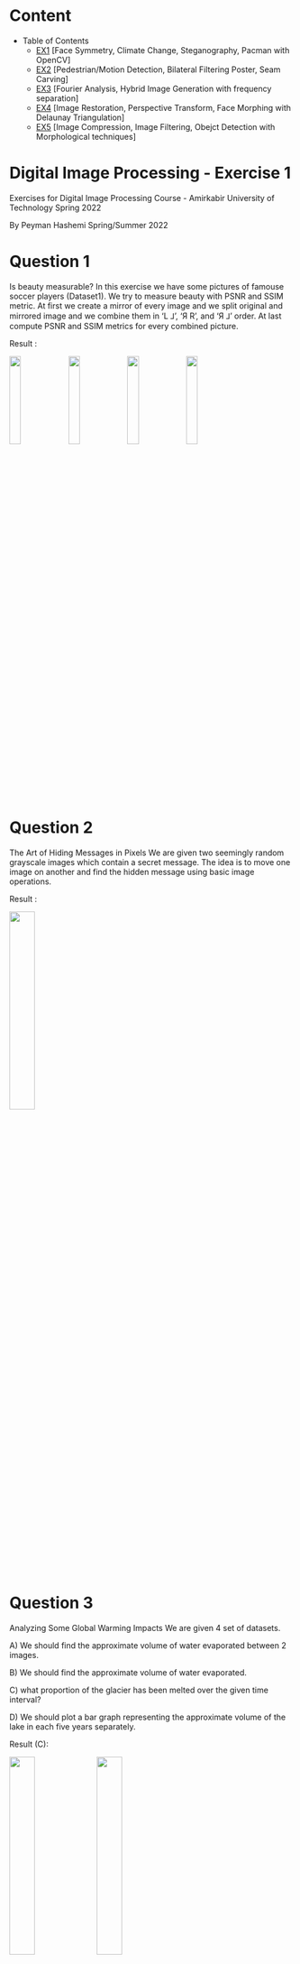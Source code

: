 # Content
- Table of Contents
  * [EX1](#Digital-Image-Processing-Exercise-1) [Face Symmetry, Climate Change, Steganography, Pacman with OpenCV]
  * [EX2](#Digital-Image-Processing-Exercise-2) [Pedestrian/Motion Detection, Bilateral Filtering Poster, Seam Carving]
  * [EX3](#EX3) [Fourier Analysis, Hybrid Image Generation with frequency separation]
  * [EX4](#EX4) [Image Restoration, Perspective Transform, Face Morphing with Delaunay Triangulation]
  * [EX5](#EX5) [Image Compression, Image Filtering, Obejct Detection with Morphological techniques]

# Digital Image Processing - Exercise 1
Exercises for Digital Image Processing Course - Amirkabir University of Technology Spring 2022

By Peyman Hashemi Spring/Summer 2022

# Question 1
Is beauty measurable?
In this exercise we have some pictures of famouse soccer players (Dataset1). We try to measure beauty with PSNR and SSIM metric.
At first we create a mirror of every image and we split original and mirrored image and we combine them in ‘L ⅃’, ‘Я R’, and ‘Я ⅃’ order.
At last compute PSNR and SSIM metrics for every combined picture.

Result : 

<img src="https://user-images.githubusercontent.com/62074677/214143563-73d5f1ea-a9fa-4e75-b667-3fe51e52421b.png" width=20% height=20%> <img src="https://user-images.githubusercontent.com/62074677/214143265-b3a99280-f193-4837-bd31-eb09194305b0.png" width=20% height=20%> <img src="https://user-images.githubusercontent.com/62074677/214143330-0ed1f746-0e00-4cd1-8b41-6b59d0da8b09.png" width=20% height=20%> <img src="https://user-images.githubusercontent.com/62074677/214143371-ba2f6f5d-5bcb-4d00-943c-8f6446380400.png" width=20% height=20%>

# Question 2
The Art of Hiding Messages in Pixels
We are given two seemingly random grayscale images which contain a secret message. 
The idea is to move one image on another and find the hidden message using basic image operations.

Result :

<img src="https://user-images.githubusercontent.com/62074677/214144155-cb10d759-36dd-44f3-a278-cff062cbab66.png" width=30% height=30%>

# Question 3
Analyzing Some Global Warming Impacts
We are given 4 set of datasets.

A) We should find the approximate volume of water evaporated between 2 images.

B) We should find the approximate volume of water evaporated.

C) what proportion of the glacier has been melted over the given time interval?

D) We should plot a bar graph representing the approximate volume of the lake in each five years separately.


Result (C):

<img src="https://user-images.githubusercontent.com/62074677/214143724-7f4f4741-204e-40c5-a556-0c63fbf8ae68.jpg" width=30% height=30%>  <img src="https://user-images.githubusercontent.com/62074677/214143695-af37895c-23e2-4164-b132-1cfd63e64701.jpg" width=30% height=30%>

<img src="https://user-images.githubusercontent.com/62074677/214143788-360ec5c8-5699-4b70-b8f7-6aea09d3aa90.png" width=30% height=30%>  <img src="https://user-images.githubusercontent.com/62074677/214143762-da1a5e83-8204-465e-b651-83dc36c45651.png" width=30% height=30%>

# Question 4
 Creating A Pac-Man Demo
 
In this problem, the goal is to create a demo version of Pac-Man, 
which, in spite of being non-playable, follows the rules of the game.
You are given an image of the maze at its initial point as well as different elements of the game in various states.
 
Result :

<img src="https://user-images.githubusercontent.com/62074677/214148368-eda6bb30-5b56-4d35-be76-4f21acd98f8c.gif">


# Digital Image Processing - Exercise 2
Exercises for Digital Image Processing Course - Spring 2022

By Peyman Hashemi

## Question 1: Image Point Processing
We explore various image point processing techniques. These include image negation, bit-plane slicing, histogram computation, and equalization. The exercise also involves applying thresholding and scaling operations. Finally, the task ends with histogram specification for intensity transformation.
Results: The answer is provided in following PDF


#ImageNegative #HistogramEqualization #BitPlaneSlicing
## Question 2: Motion Detection Using Bit-plane Slicing
We slice grayscale images into bit-planes and compare consecutive frames using the XOR function to detect motion. The motion is highlighted by reconstructing the image from the significant bit-planes.
Results:

<img src="https://github.com/user-attachments/assets/09c1409a-5777-40fd-b5cf-12b3779d5a8c" width=20% height=20%>
<img src="https://github.com/user-attachments/assets/193f2b0e-f919-4d16-b46f-466f0c7eba34" width=20% height=20%>
<img src="https://github.com/user-attachments/assets/ab8a44e2-9883-4fce-8ee3-d7fe3fe6e04f" width=20% height=20%>

#MotionDetection #BitPlaneXOR #FootballPlayerTracking
# Question 3: Pedestrian Detection
We apply image averaging and thresholding to detect pedestrians in video frames. The background is estimated using multiple frames and subtracted from the foreground to count individuals in test frames.
Results:

<img src="https://github.com/user-attachments/assets/808e47db-bf23-4592-a0c4-bde7ce675627" width=20% height=20%>
<img src="https://github.com/user-attachments/assets/961ea9de-d1f5-4daa-a20e-5a5e4ffe4715" width=20% height=20%>
<img src="https://github.com/user-attachments/assets/d1e9987f-8868-4fd5-9411-1d830bb88af6" width=20% height=20%>

#PedestrianDetection #ImageAveraging #ForegroundExtraction
## Question 4: Image Obamafication
Inspired by the iconic "Hope" poster, this exercise applies bilateral filtering and color mapping based on intensity thresholds to create a stylized effect.
Results: 

<img src="https://github.com/user-attachments/assets/bde9695f-63ed-48ee-a760-66e7d8ebd2dd" width=20% height=20%>
<img src="https://github.com/user-attachments/assets/2f4f4795-83be-4f7f-b819-70977ad11a61" width=20% height=20%>

#BilateralFiltering #ColorMapping #Posterization
## Question 5: Seam Carving for Image Resizing
We use seam carving to resize images without distorting important content. The technique involves finding and removing low-energy pixel paths, reducing image dimensions while preserving key features.
Results:

<img src="https://github.com/user-attachments/assets/54229444-2304-48cd-a7ef-ca8d45f2f9f0">

#SeamCarving #ImageResizing #DynamicProgramming
## Question 6: Explanatory Questions
A set of theoretical questions regarding spatial filters, noise reduction, and template matching were explored.
Results: The answer is provided in following PDF

#ImageFiltering #NoiseReduction #TemplateMatching
